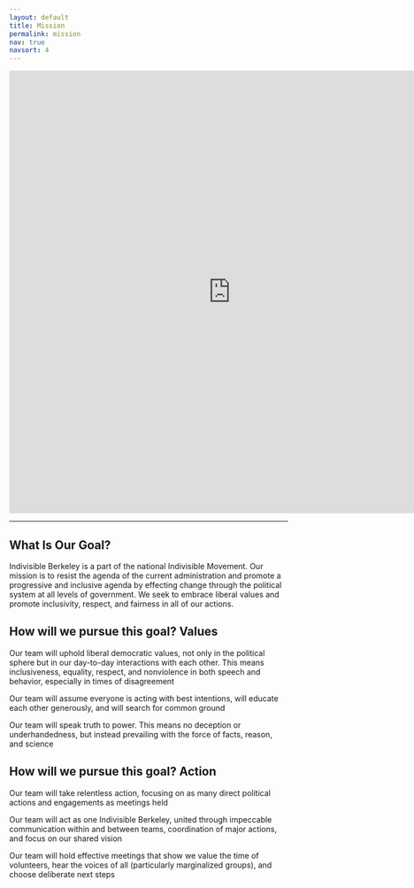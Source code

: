 ```yaml
---
layout: default
title: Mission
permalink: mission
nav: true
navsort: 4
---
```


<iframe src="https://docs.google.com/forms/d/e/1FAIpQLSewTM7kU-SB-gF9MYnN4b5A6te6LEb6k37pkQiKizv_XJBh2g/viewform?embedded=true" 
	width="800" height="800" frameborder="0" marginheight="0" marginwidth="0">
	Loading...
	</iframe>

----

## What Is Our Goal?

Indivisible Berkeley is a part of the national
Indivisible Movement. Our mission is to resist the
agenda of the current administration and promote
a progressive and inclusive agenda by effecting
change through the political system at all levels of
government. We seek to embrace liberal values
and promote inclusivity, respect, and fairness in
all of our actions.

## How will we pursue this goal? Values

Our team will uphold liberal democratic values, not only
in the political sphere but in our day-to-day interactions
with each other. This means inclusiveness, equality,
respect, and nonviolence in both speech and behavior,
especially in times of disagreement

Our team will assume everyone is acting with best
intentions, will educate each other generously, and will
search for common ground

Our team will speak truth to power. This means no
deception or underhandedness, but instead prevailing
with the force of facts, reason, and science


## How will we pursue this goal? Action

Our team will take relentless action, focusing on as
many direct political actions and engagements as
meetings held

Our team will act as one Indivisible Berkeley, united
through impeccable communication within and between
teams, coordination of major actions, and focus on our
shared vision

Our team will hold effective meetings that show we
value the time of volunteers, hear the voices of all
(particularly marginalized groups), and choose
deliberate next steps
